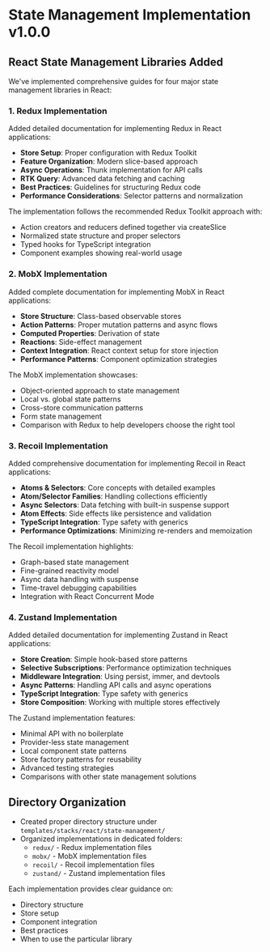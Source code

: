 # State Management Implementation v1.0.0

## React State Management Libraries Added

We've implemented comprehensive guides for four major state management libraries in React:

### 1. Redux Implementation

Added detailed documentation for implementing Redux in React applications:

-   **Store Setup**: Proper configuration with Redux Toolkit
-   **Feature Organization**: Modern slice-based approach
-   **Async Operations**: Thunk implementation for API calls
-   **RTK Query**: Advanced data fetching and caching
-   **Best Practices**: Guidelines for structuring Redux code
-   **Performance Considerations**: Selector patterns and normalization

The implementation follows the recommended Redux Toolkit approach with:

-   Action creators and reducers defined together via createSlice
-   Normalized state structure and proper selectors
-   Typed hooks for TypeScript integration
-   Component examples showing real-world usage

### 2. MobX Implementation

Added complete documentation for implementing MobX in React applications:

-   **Store Structure**: Class-based observable stores
-   **Action Patterns**: Proper mutation patterns and async flows
-   **Computed Properties**: Derivation of state
-   **Reactions**: Side-effect management
-   **Context Integration**: React context setup for store injection
-   **Performance Patterns**: Component optimization strategies

The MobX implementation showcases:

-   Object-oriented approach to state management
-   Local vs. global state patterns
-   Cross-store communication patterns
-   Form state management
-   Comparison with Redux to help developers choose the right tool

### 3. Recoil Implementation

Added comprehensive documentation for implementing Recoil in React applications:

-   **Atoms & Selectors**: Core concepts with detailed examples
-   **Atom/Selector Families**: Handling collections efficiently
-   **Async Selectors**: Data fetching with built-in suspense support
-   **Atom Effects**: Side effects like persistence and validation
-   **TypeScript Integration**: Type safety with generics
-   **Performance Optimizations**: Minimizing re-renders and memoization

The Recoil implementation highlights:

-   Graph-based state management
-   Fine-grained reactivity model
-   Async data handling with suspense
-   Time-travel debugging capabilities
-   Integration with React Concurrent Mode

### 4. Zustand Implementation

Added detailed documentation for implementing Zustand in React applications:

-   **Store Creation**: Simple hook-based store patterns
-   **Selective Subscriptions**: Performance optimization techniques
-   **Middleware Integration**: Using persist, immer, and devtools
-   **Async Patterns**: Handling API calls and async operations
-   **TypeScript Integration**: Type safety with generics
-   **Store Composition**: Working with multiple stores effectively

The Zustand implementation features:

-   Minimal API with no boilerplate
-   Provider-less state management
-   Local component state patterns
-   Store factory patterns for reusability
-   Advanced testing strategies
-   Comparisons with other state management solutions

## Directory Organization

-   Created proper directory structure under `templates/stacks/react/state-management/`
-   Organized implementations in dedicated folders:
    -   `redux/` - Redux implementation files
    -   `mobx/` - MobX implementation files
    -   `recoil/` - Recoil implementation files
    -   `zustand/` - Zustand implementation files

Each implementation provides clear guidance on:

-   Directory structure
-   Store setup
-   Component integration
-   Best practices
-   When to use the particular library
